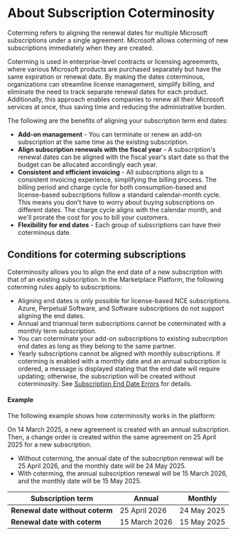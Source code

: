 # About Subscription Coterminosity

Coterming refers to aligning the renewal dates for multiple Microsoft subscriptions under a single agreement. Microsoft allows coterming of new subscriptions immediately when they are created.

Coterming is used in enterprise-level contracts or licensing agreements, where various Microsoft products are purchased separately but have the same expiration or renewal date. By making the dates coterminous, organizations can streamline license management, simplify billing, and eliminate the need to track separate renewal dates for each product. Additionally, this approach enables companies to renew all their Microsoft services at once, thus saving time and reducing the administrative burden.

The following are the benefits of aligning your subscription term end dates:

* **Add-on management** - You can terminate or renew an add-on subscription at the same time as the existing subscription.&#x20;
* **Align subscription renewals with the fiscal year** - A subscription's renewal dates can be aligned with the fiscal year's start date so that the budget can be allocated accordingly each year.
* **Consistent and efficient invoicing** - All subscriptions align to a consistent invoicing experience, simplifying the billing process. The billing period and charge cycle for both consumption-based and license-based subscriptions follow a standard calendar-month cycle. This means you don't have to worry about buying subscriptions on different dates. The charge cycle aligns with the calendar month, and we'll prorate the cost for you to bill your customers.
* **Flexibility for end dates** - Each group of subscriptions can have their coterminous date.

## Conditions for coterming subscriptions <a href="#conditions-for-aligning-subscriptions-using-coterminosity" id="conditions-for-aligning-subscriptions-using-coterminosity"></a>

Coterminosity allows you to align the end date of a new subscription with that of an existing subscription. In the Marketplace Platform, the following coterming rules apply to subscriptions:&#x20;

* Aligning end dates is only possible for license-based NCE subscriptions. Azure, Perpetual Software, and Software subscriptions do not support aligning the end dates.
* Annual and triannual term subscriptions cannot be coterminated with a monthly term subscription.
* You can coterminate your add-on subscriptions to existing subscription end dates as long as they belong to the same partner.
* Yearly subscriptions cannot be aligned with monthly subscriptions. If coterming is enabled with a monthly date and an annual subscription is ordered, a message is displayed stating that the end date will require updating; otherwise, the subscription will be created without coterminosity. See [Subscription End Date Errors](subscription-end-date-errors.md) for details.

#### Example

The following example shows how coterminosity works in the platform:

On 14 March 2025, a new agreement is created with an annual subscription. Then, a change order is created within the same agreement on 25 April 2025 for a new subscription.

* Without coterming, the annual date of the subscription renewal will be 25 April 2026, and the monthly date will be 24 May 2025.
* With coterming, the annual subscription renewal will be 15 March 2026, and the monthly date will be 15 May 2025.

| **Subscription term**           | Annual        | Monthly     |
| ------------------------------- | ------------- | ----------- |
| **Renewal date without coterm** | 25 April 2026 | 24 May 2025 |
| **Renewal date with coterm**    | 15 March 2026 | 15 May 2025 |
